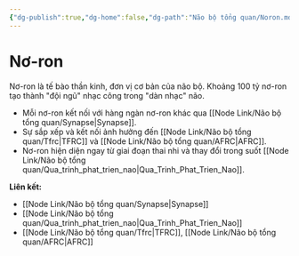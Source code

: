 ```yaml
---
{"dg-publish":true,"dg-home":false,"dg-path":"Não bộ tổng quan/Noron.md","permalink":"/nao-bo-tong-quan/noron/","dgPassFrontmatter":true,"noteIcon":"","created":"2025-01-01T22:47:22.329+07:00","updated":"2025-01-01T22:49:27.439+07:00"}
---
```


# Nơ-ron

Nơ-ron là tế bào thần kinh, đơn vị cơ bản của não bộ. Khoảng 100 tỷ nơ-ron tạo thành "đội ngũ" nhạc công trong "dàn nhạc" não.

- Mỗi nơ-ron kết nối với hàng ngàn nơ-ron khác qua [[Node Link/Não bộ tổng quan/Synapse\|Synapse]].
- Sự sắp xếp và kết nối ảnh hưởng đến [[Node Link/Não bộ tổng quan/Tfrc\|TFRC]] và [[Node Link/Não bộ tổng quan/AFRC\|AFRC]].
- Nơ-ron hiện diện ngay từ giai đoạn thai nhi và thay đổi trong suốt [[Node Link/Não bộ tổng quan/Qua_trinh_phat_trien_nao\|Qua_Trinh_Phat_Trien_Nao]].

**Liên kết:**
- [[Node Link/Não bộ tổng quan/Synapse\|Synapse]]
- [[Node Link/Não bộ tổng quan/Qua_trinh_phat_trien_nao\|Qua_Trinh_Phat_Trien_Nao]]
- [[Node Link/Não bộ tổng quan/Tfrc\|TFRC]], [[Node Link/Não bộ tổng quan/AFRC\|AFRC]]